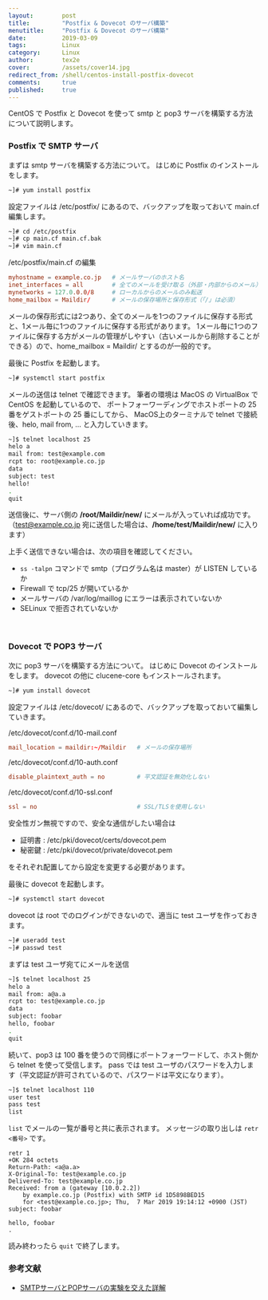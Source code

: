 ```yaml
---
layout:        post
title:         "Postfix & Dovecot のサーバ構築"
menutitle:     "Postfix & Dovecot のサーバ構築"
date:          2019-03-09
tags:          Linux
category:      Linux
author:        tex2e
cover:         /assets/cover14.jpg
redirect_from: /shell/centos-install-postfix-dovecot
comments:      true
published:     true
---
```


CentOS で Postfix と Dovecot を使って smtp と pop3 サーバを構築する方法について説明します。


### Postfix で SMTP サーバ

まずは smtp サーバを構築する方法について。
はじめに  Postfix のインストールをします。

```bash
~]# yum install postfix
```

設定ファイルは /etc/postfix/ にあるので、バックアップを取っておいて main.cf 編集します。

```bash
~]# cd /etc/postfix
~]# cp main.cf main.cf.bak
~]# vim main.cf
```

/etc/postfix/main.cf の編集

```conf
myhostname = example.co.jp   # メールサーバのホスト名
inet_interfaces = all        # 全てのメールを受け取る（外部・内部からのメール）
mynetworks = 127.0.0.0/8     # ローカルからのメールのみ転送
home_mailbox = Maildir/      # メールの保存場所と保存形式（「/」は必須）
```

メールの保存形式には2つあり、全てのメールを1つのファイルに保存する形式と、1メール毎に1つのファイルに保存する形式があります。
1メール毎に1つのファイルに保存する方がメールの管理がしやすい（古いメールから削除することができる）ので、home_mailbox = Maildir/ とするのが一般的です。

最後に Postfix を起動します。

```bash
~]# systemctl start postfix
```

メールの送信は telnet で確認できます。
筆者の環境は MacOS の VirtualBox で CentOS を起動しているので、
ポートフォーワーディングでホストポートの 25 番をゲストポートの 25 番にしてから、
MacOS上のターミナルで telnet で接続後、helo, mail from, ... と入力していきます。

```bash
~]$ telnet localhost 25
helo a
mail from: test@example.com
rcpt to: root@example.co.jp
data
subject: test
hello!
.
quit
```

送信後に、サーバ側の **/root/Maildir/new/** にメールが入っていれば成功です。
（test@example.co.jp 宛に送信した場合は、**/home/test/Maildir/new/** に入ります）

上手く送信できない場合は、次の項目を確認してください。

- `ss -talpn` コマンドで smtp（プログラム名は master）が LISTEN しているか
- Firewall で tcp/25 が開いているか
- メールサーバの /var/log/maillog にエラーは表示されていないか
- SELinux で拒否されていないか


<br>

### Dovecot で POP3 サーバ

次に pop3 サーバを構築する方法について。
はじめに Dovecot のインストールをします。
dovecot の他に clucene-core もインストールされます。

```bash
~]# yum install dovecot
```

設定ファイルは /etc/dovecot/ にあるので、バックアップを取っておいて編集していきます。

/etc/dovecot/conf.d/10-mail.conf

```conf
mail_location = maildir:~/Maildir   # メールの保存場所
```

/etc/dovecot/conf.d/10-auth.conf

```conf
disable_plaintext_auth = no         # 平文認証を無効化しない
```

/etc/dovecot/conf.d/10-ssl.conf

```conf
ssl = no                            # SSL/TLSを使用しない
```

安全性ガン無視ですので、安全な通信がしたい場合は

- 証明書 : /etc/pki/dovecot/certs/dovecot.pem
- 秘密鍵 : /etc/pki/dovecot/private/dovecot.pem

をそれぞれ配置してから設定を変更する必要があります。

最後に dovecot を起動します。

```bash
~]# systemctl start dovecot
```

dovecot は root でのログインができないので、適当に test ユーザを作っておきます。

```bash
~]# useradd test
~]# passwd test
```

まずは test ユーザ宛てにメールを送信

```bash
~]$ telnet localhost 25
helo a
mail from: a@a.a
rcpt to: test@example.co.jp
data
subject: foobar
hello, foobar
.
quit
```

続いて、pop3 は 100 番を使うので同様にポートフォーワードして、ホスト側から telnet を使って受信します。
pass では test ユーザのパスワードを入力します（平文認証が許可されているので、パスワードは平文になります）。

```bash
~]$ telnet localhost 110
user test
pass test
list
```

`list` でメールの一覧が番号と共に表示されます。
メッセージの取り出しは `retr <番号>` です。

```
retr 1
+OK 284 octets
Return-Path: <a@a.a>
X-Original-To: test@example.co.jp
Delivered-To: test@example.co.jp
Received: from a (gateway [10.0.2.2])
	by example.co.jp (Postfix) with SMTP id 1D5898BED15
	for <test@example.co.jp>; Thu,  7 Mar 2019 19:14:12 +0900 (JST)
subject: foobar

hello, foobar
.
```

読み終わったら `quit` で終了します。


### 参考文献

- [SMTPサーバとPOPサーバの実験を交えた詳解](https://qiita.com/d-ebi/items/0809dd1aaed763b7eb66)
